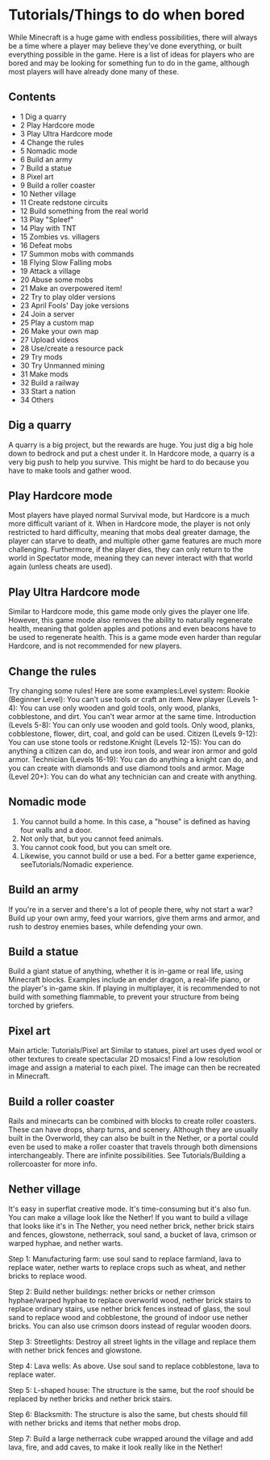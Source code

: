 # Tutorials/Things to do when bored
While Minecraft is a huge game with endless possibilities, there will always be a time where a player may believe they've done everything, or built everything possible in the game. Here is a list of ideas for players who are bored and may be looking for something fun to do in the game, although most players will have already done many of these.



## Contents
- 1 Dig a quarry
- 2 Play Hardcore mode
- 3 Play Ultra Hardcore mode
- 4 Change the rules
- 5 Nomadic mode
- 6 Build an army
- 7 Build a statue
- 8 Pixel art
- 9 Build a roller coaster
- 10 Nether village
- 11 Create redstone circuits
- 12 Build something from the real world
- 13 Play "Spleef"
- 14 Play with TNT
- 15 Zombies vs. villagers
- 16 Defeat mobs
- 17 Summon mobs with commands
- 18 Flying Slow Falling mobs
- 19 Attack a village
- 20 Abuse some mobs
- 21 Make an overpowered item!
- 22 Try to play older versions
- 23 April Fools' Day joke versions
- 24 Join a server
- 25 Play a custom map
- 26 Make your own map
- 27 Upload videos
- 28 Use/create a resource pack
- 29 Try mods
- 30 Try Unmanned mining
- 31 Make mods
- 32 Build a railway
- 33 Start a nation
- 34 Others

## Dig a quarry
A quarry is a big project, but the rewards are huge. You just dig a big hole down to bedrock and put a chest under it.
In Hardcore mode, a quarry is a very big push to help you survive. This might be hard to do because you have to make tools and gather wood.

## Play Hardcore mode
Most players have played normal Survival mode, but Hardcore is a much more difficult variant of it. When in Hardcore mode, the player is not only restricted to hard difficulty, meaning that mobs deal greater damage, the player can starve to death, and multiple other game features are much more challenging. Furthermore, if the player dies, they can only return to the world in Spectator mode, meaning they can never interact with that world again (unless cheats are used).

## Play Ultra Hardcore mode
Similar to Hardcore mode, this game mode only gives the player one life. However, this game mode also removes the ability to naturally regenerate health, meaning that golden apples and potions and even beacons have to be used to regenerate health. This is a game mode even harder than regular Hardcore, and is not recommended for new players.

## Change the rules
Try changing some rules! Here are some examples:Level system: Rookie (Beginner Level): You can't use tools or craft an item. New player (Levels 1-4): You can use only wooden and gold tools, only wood, planks, cobblestone, and dirt. You can't wear armor at the same time. Introduction (Levels 5-8): You can only use wooden and gold tools. Only wood, planks, cobblestone, flower, dirt, coal, and gold can be used. Citizen (Levels 9-12): You can use stone tools or redstone.Knight (Levels 12-15): You can do anything a citizen can do, and use iron tools, and wear iron armor and gold armor. Technician (Levels 16-19): You can do anything a knight can do, and you can create with diamonds and use diamond tools and armor. Mage (Level 20+): You can do what any technician can and create with anything.

## Nomadic mode
1. You cannot build a home. In this case, a "house" is defined as having four walls and a door.
2. Not only that, but you cannot feed animals.
3. You cannot cook food, but you can smelt ore.
4. Likewise, you cannot build or use a bed. For a better game experience, seeTutorials/Nomadic experience.

## Build an army
If you're in a server and there's a lot of people there, why not start a war? Build up your own army, feed your warriors, give them arms and armor, and rush to destroy enemies bases, while defending your own.



## Build a statue
Build a giant statue of anything, whether it is in-game or real life, using Minecraft blocks. Examples include an ender dragon, a real-life piano, or the player's in-game skin. If playing in multiplayer, it is recommended to not build with something flammable, to prevent your structure from being torched by griefers.

## Pixel art
Main article: Tutorials/Pixel art
Similar to statues, pixel art uses dyed wool or other textures to create spectacular 2D mosaics! Find a low resolution image and assign a material to each pixel. The image can then be recreated in Minecraft.

## Build a roller coaster
Rails and minecarts can be combined with blocks to create roller coasters. These can have drops, sharp turns, and scenery. Although they are usually built in the Overworld, they can also be built in the Nether, or a portal could even be used to make a roller coaster that travels through both dimensions interchangeably. There are infinite possibilities. See Tutorials/Building a rollercoaster for more info.

## Nether village
It's easy in superflat creative mode. It's time-consuming but it's also fun. You can make a village look like the Nether! If you want to build a village that looks like it's in The Nether, you need nether brick, nether brick stairs and fences, glowstone, netherrack, soul sand, a bucket of lava, crimson or warped hyphae, and nether warts.

Step 1: Manufacturing farm: use soul sand to replace farmland, lava to replace water, nether warts to replace crops such as wheat, and nether bricks to replace wood.

Step 2: Build nether buildings: nether bricks or nether crimson hyphae/warped hyphae to replace overworld wood, nether brick stairs to replace ordinary stairs, use nether brick fences instead of glass, the soul sand to replace wood and cobblestone, the ground of indoor use nether bricks. You can also use crimson doors instead of regular wooden doors. 

Step 3: Streetlights: Destroy all street lights in the village and replace them with nether brick fences and glowstone.

Step 4: Lava wells: As above. Use soul sand to replace cobblestone, lava to replace water.

Step 5: L-shaped house: The structure is the same, but the roof should be replaced by nether bricks and nether brick stairs.

Step 6: Blacksmith: The structure is also the same, but chests should fill with nether bricks and items that nether mobs drop.

Step 7: Build a large netherrack cube wrapped around the village and add lava, fire, and add caves, to make it look really like in the Nether!

